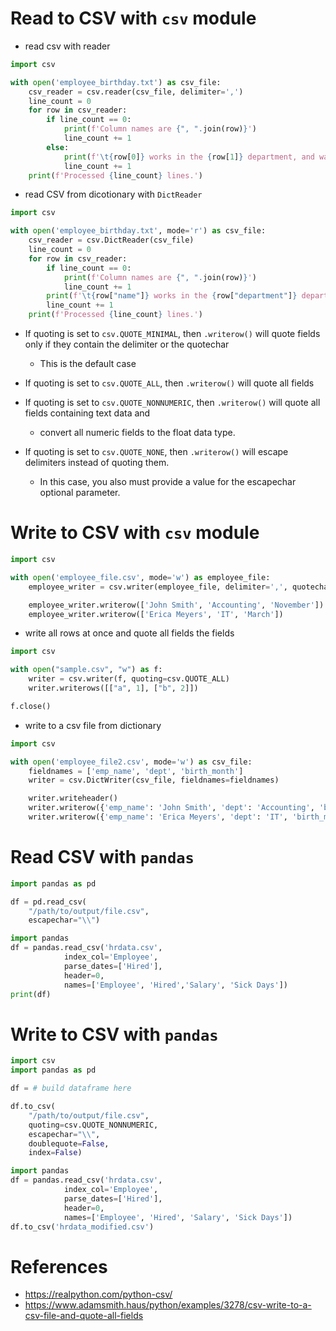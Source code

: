 

# Read to CSV with `csv` module

* read csv with reader

```python
import csv

with open('employee_birthday.txt') as csv_file:
    csv_reader = csv.reader(csv_file, delimiter=',')
    line_count = 0
    for row in csv_reader:
        if line_count == 0:
            print(f'Column names are {", ".join(row)}')
            line_count += 1
        else:
            print(f'\t{row[0]} works in the {row[1]} department, and was born in {row[2]}.')
            line_count += 1
    print(f'Processed {line_count} lines.')
```

* read CSV from dicotionary with `DictReader`
```python
import csv

with open('employee_birthday.txt', mode='r') as csv_file:
    csv_reader = csv.DictReader(csv_file)
    line_count = 0
    for row in csv_reader:
        if line_count == 0:
            print(f'Column names are {", ".join(row)}')
            line_count += 1
        print(f'\t{row["name"]} works in the {row["department"]} department, and was born in {row["birthday month"]}.')
        line_count += 1
    print(f'Processed {line_count} lines.')
```
* If quoting is set to `csv.QUOTE_MINIMAL`, then `.writerow()` will quote fields only if they contain the delimiter or the quotechar
  * This is the default case

* If quoting is set to `csv.QUOTE_ALL`, then `.writerow()` will quote all fields


* If quoting is set to `csv.QUOTE_NONNUMERIC`, then `.writerow()` will quote all fields containing text data and 
  * convert all numeric fields to the float data type.


* If quoting is set to `csv.QUOTE_NONE`, then `.writerow()` will escape delimiters instead of quoting them. 
  * In this case, you also must provide a value for the escapechar optional parameter.


# Write to CSV with `csv` module 

```python
import csv

with open('employee_file.csv', mode='w') as employee_file:
    employee_writer = csv.writer(employee_file, delimiter=',', quotechar='"', quoting=csv.QUOTE_MINIMAL)

    employee_writer.writerow(['John Smith', 'Accounting', 'November'])
    employee_writer.writerow(['Erica Meyers', 'IT', 'March'])
```

* write all rows at once and quote all fields the fields
```python
import csv

with open("sample.csv", "w") as f:
    writer = csv.writer(f, quoting=csv.QUOTE_ALL)
    writer.writerows([["a", 1], ["b", 2]])

f.close()
```

* write to a csv file from dictionary
```python
import csv

with open('employee_file2.csv', mode='w') as csv_file:
    fieldnames = ['emp_name', 'dept', 'birth_month']
    writer = csv.DictWriter(csv_file, fieldnames=fieldnames)

    writer.writeheader()
    writer.writerow({'emp_name': 'John Smith', 'dept': 'Accounting', 'birth_month': 'November'})
    writer.writerow({'emp_name': 'Erica Meyers', 'dept': 'IT', 'birth_month': 'March'})
```

# Read CSV with `pandas`
```python
import pandas as pd

df = pd.read_csv(
    "/path/to/output/file.csv",
    escapechar="\\")
```

```python
import pandas
df = pandas.read_csv('hrdata.csv', 
            index_col='Employee', 
            parse_dates=['Hired'], 
            header=0, 
            names=['Employee', 'Hired','Salary', 'Sick Days'])
print(df)
```

# Write to CSV with `pandas`
```python
import csv
import pandas as pd

df = # build dataframe here

df.to_csv(
    "/path/to/output/file.csv",
    quoting=csv.QUOTE_NONNUMERIC,
    escapechar="\\",
    doublequote=False,
    index=False)
```

```python
import pandas
df = pandas.read_csv('hrdata.csv', 
            index_col='Employee', 
            parse_dates=['Hired'],
            header=0, 
            names=['Employee', 'Hired', 'Salary', 'Sick Days'])
df.to_csv('hrdata_modified.csv')
```

# References
* https://realpython.com/python-csv/
* https://www.adamsmith.haus/python/examples/3278/csv-write-to-a-csv-file-and-quote-all-fields